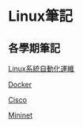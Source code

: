 # Linux筆記

## 各學期筆記
[Linux系統自動化運維](https://github.com/yolo310250/Linux/tree/master/Linux%E7%B3%BB%E7%B5%B1%E8%87%AA%E5%8B%95%E5%8C%96%E9%81%8B%E7%B6%AD)

[Docker](https://github.com/yolo310250/Linux/tree/master/Docker)  

[Cisco](https://github.com/yolo310250/Linux/tree/master/Cisco)

[Mininet](https://github.com/yolo310250/Linux/tree/master/Mininet)